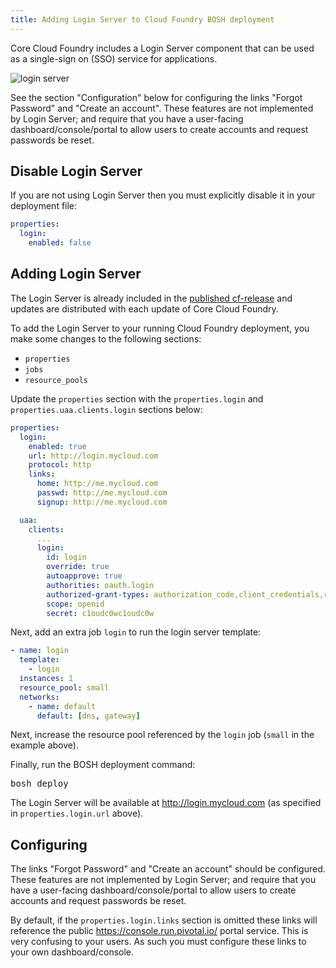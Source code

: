 ```yaml
---
title: Adding Login Server to Cloud Foundry BOSH deployment
---
```


Core Cloud Foundry includes a Login Server component that can be used as a single-sign on (SSO) service for applications.

![login server](login-server.png)

See the section "Configuration" below for configuring the links "Forgot Password" and "Create an account". These features are not implemented by Login Server; and require that you have a user-facing dashboard/console/portal to allow users to create accounts and request passwords be reset.

## Disable Login Server

If you are not using Login Server then you must explicitly disable it in your deployment file:

~~~ yaml
properties:
  login:
    enabled: false
~~~

## Adding Login Server

The Login Server is already included in the [published cf-release](cf-release.html) and updates are distributed with each update of Core Cloud Foundry.

To add the Login Server to your running Cloud Foundry deployment, you make some changes to the following sections:

* `properties`
* `jobs`
* `resource_pools`

Update the `properties` section with the `properties.login` and `properties.uaa.clients.login` sections below:

~~~ yaml
properties:
  login:
    enabled: true
    url: http://login.mycloud.com
    protocol: http
    links:
      home: http://me.mycloud.com
      passwd: http://me.mycloud.com
      signup: http://me.mycloud.com

  uaa:
    clients:
      ...
      login:
        id: login
        override: true
        autoapprove: true
        authorities: oauth.login
        authorized-grant-types: authorization_code,client_credentials,refresh_token
        scope: openid
        secret: c1oudc0wc1oudc0w
~~~

Next, add an extra job `login` to run the login server template:

~~~ yaml
- name: login
  template:
    - login
  instances: 1
  resource_pool: small
  networks:
    - name: default
      default: [dns, gateway]
~~~

Next, increase the resource pool referenced by the `login` job (`small` in the example above).

Finally, run the BOSH deployment command:

<pre class="terminal">
bosh deploy
</pre>

The Login Server will be available at http://login.mycloud.com (as specified in `properties.login.url` above).

## Configuring

The links "Forgot Password" and "Create an account" should be configured. These features are not implemented by Login Server; and require that you have a user-facing dashboard/console/portal to allow users to create accounts and request passwords be reset.

By default, if the `properties.login.links` section is omitted these links will reference the public https://console.run.pivotal.io/ portal service. This is very confusing to your users. As such you must configure these links to your own dashboard/console.

